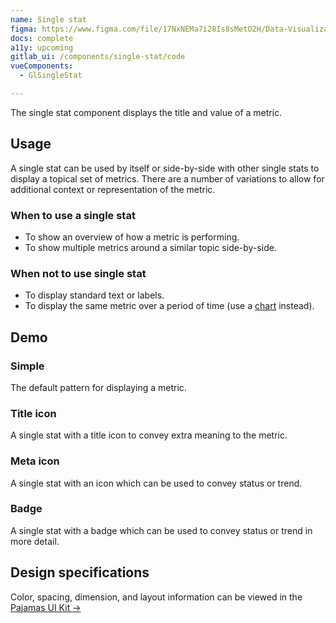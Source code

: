 ```yaml
---
name: Single stat
figma: https://www.figma.com/file/17NxNEMa7i28Is8sMetO2H/Data-Visualization?node-id=275%3A731
docs: complete
a11y: upcoming
gitlab_ui: /components/single-stat/code
vueComponents:
  - GlSingleStat

---
```


The single stat component displays the title and value of a metric.

## Usage

A single stat can be used by itself or side-by-side with other single stats to display a topical set of metrics. There are a number of variations to allow for additional context or representation of the metric.

### When to use a single stat

- To show an overview of how a metric is performing.
- To show multiple metrics around a similar topic side-by-side.

### When not to use single stat

- To display standard text or labels.
- To display the same metric over a period of time (use a [chart](/data-visualization/charts) instead).

## Demo

### Simple

The default pattern for displaying a metric.

<gl-example-display class="app-styles gl-mb-5"  example-name="simple"></gl-example-display>

### Title icon

A single stat with a title icon to convey extra meaning to the metric.

<gl-example-display class="app-styles gl-mb-5"  example-name="titleIcon"></gl-example-display> 

### Meta icon

A single stat with an icon which can be used to convey status or trend.

<gl-example-display class="app-styles gl-mb-5"  example-name="metaIcon"></gl-example-display> 

### Badge

A single stat with a badge which can be used to convey status or trend in more detail.

<gl-example-display class="app-styles gl-mb-5"  example-name="badge"></gl-example-display> 

## Design specifications

Color, spacing, dimension, and layout information can be viewed in the [Pajamas UI Kit →](https://www.figma.com/file/17NxNEMa7i28Is8sMetO2H/Data-Visualization?node-id=275%3A731)

